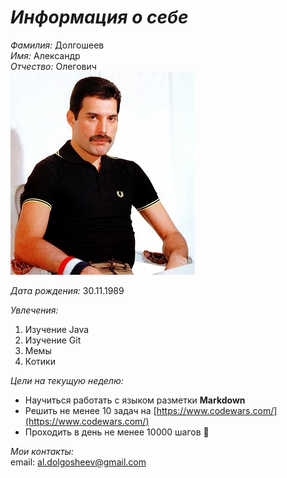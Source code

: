 # _**Информация о себе**_

_Фамилия:_ Долгошеев  
_Имя:_ Александр                                         
_Отчество:_ Олегович  
![image](/img/pBK-R6izE2k.jpg)

_Дата рождения:_ 30.11.1989  

_Увлечения:_
1. Изучение Java
2. Изучение Git
3. Мемы
4. Котики

_Цели на текущую неделю:_
* Научиться работать с языком разметки **Markdown**
* Решить не менее 10 задач на [https://www.codewars.com/](https://www.codewars.com/)
* Проходить в день не менее 10000 шагов 🚶  

_Мои контакты:_  
email: [al.dolgosheev@gmail.com](al.dolgosheev@gmail.com)

